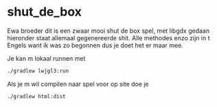 # shut_de_box

Ewa broeder dit is een zwaar mooi shut de box spel, met libgdx gedaan hieronder staat allemaal gegenereerde shit. Alle methodes enzo zijn in t Engels want ik was zo begonnen dus je doet het er maar mee.

Je kan m lokaal runnen met 
```bash
./gradlew lwjgl3:run
```

Als je m wil compilen naar spel voor op site doe je 
```bash
./gradlew html:dist
```
